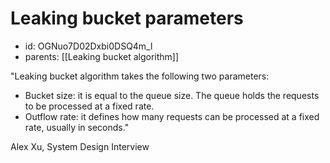 # Leaking bucket parameters
* id: OGNuo7D02Dxbi0DSQ4m_l
* parents: [[Leaking bucket algorithm]]

"Leaking bucket algorithm takes the following two parameters:
- Bucket size: it is equal to the queue size. The queue holds the requests to be processed at a fixed rate.
- Outflow rate: it defines how many requests can be processed at a fixed rate, usually in seconds."

Alex Xu, System Design Interview
